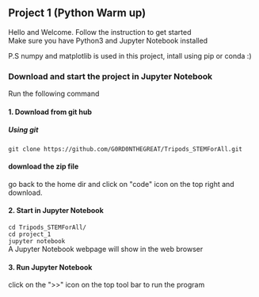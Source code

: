 ## Project 1 (Python Warm up)

Hello and Welcome. Follow the instruction to get started  
Make sure you have Python3 and Jupyter Notebook installed  

P.S numpy and matplotlib is used in this project, intall using pip or conda :)  

### Download and start the project in Jupyter Notebook
Run the following command

#### 1. Download from git hub
##### Using git  
`git clone https://github.com/G0RD0NTHEGREAT/Tripods_STEMForAll.git`
#### download the zip file
go back to the home dir and click on "code" icon on the top right and download.

#### 2. Start in Jupyter Notebook
`cd Tripods_STEMForAll/`  
`cd project_1`  
`jupyter notebook`  
A Jupyter Notebook webpage will show in the web browser

#### 3. Run Jupyter Notebook
click on the ">>" icon on the top tool bar to run the program
